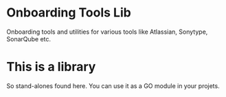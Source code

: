 # Onboarding Tools Lib

Onboarding tools and utilities for various tools like Atlassian, Sonytype, SonarQube etc.

# This is a library

So stand-alones found here. You can use it as a GO module in your projets.